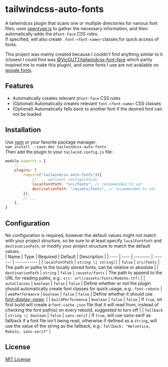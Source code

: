 # tailwindcss-auto-fonts

A tailwindcss plugin that scans one or multiple directories for various font files, uses [opentype.js](https://github.com/opentypejs/opentype.js) to gather the necessary information, and then automatically adds the `@font-face` CSS rules.  
If specified, will also create `.font-<font-name>` classes for quick access of fonts.

This project was mainly created because I couldn't find anything similar to it (closest I could find was [@VicGUTT/tailwindcss-font-face](https://github.com/VicGUTT/tailwindcss-font-face) which partly inspired me to make this plugin), and some fonts I use are not available on [google fonts](https://fonts.google.com).

## Features

- Automatically creates relevant `@font-face` CSS rules
- (Optional) Automatically creates relevant `font-<font-name>` CSS classes
- (Optional) Automatically falls back to another font if the desired font can not be loaded

## Installation

Use [npm](http://npmjs.org/) or your favorite package manager:  
`npm install --save-dev tailwindcss-auto-fonts`  
Then add the plugin to your `tailwind.config.js` file:

```javascript
module.exports = {
	// ...
	plugins: [
		require("tailwindcss-auto-fonts")({
			// ... optional configuration
			localFontPath: "src/fonts", // recommended to set
			destinationPath: "/assets/fonts", // recommended to set
		}),
		// ...
	],
}
```

## Configuration

No configuration is required, however the default values might not match with your project structure, so be sure to at least specify `localFontPath` and `destinationPath`, or modify your project structure to match the default values.  
| Name | Type | Required | Default | Description |
| ---- | ---- | -------- | ------- | ----------- |
| `localFontPath` | `string \| string[]` | `false` | `src/fonts` | The path or paths to the locally stored fonts, can be relative or absolute |
| `destinationPath` | `string` | `false` | `/assets/fonts` | The path to append to the URL for reading paths, e.g.: `src: url(/assets/fonts/Roboto.ttf)` |
| `autoClasses` | `boolean` | `false` | `false` | Define whether or not the plugin should automatically create font classes for quick usage, e.g.: `font-roboto` |
| `webPerformance` | `boolean` | `false` | `false` | Define whether it should use [font-display: swap;](https://developer.mozilla.org/en-US/docs/Web/CSS/@font-face/font-display#swap) |
| `buildPerformance` | `boolean` | `false` | `false` | If `true`, on first build will create a `font-cache.json` file that it will read from, instead of checking the font path(s) on every rebuild, suggested to turn off |
| `fallback` | `string \| boolean` | `false` | `sans-serif` | If `true`, will use sans-serif as fallback if a font file isn't being read, otherwise if defined as a `string`, will use the value of the string as the fallback, e.g.: `fallback: "Helvetica, Roboto, sans-serif"` |

## License

[MIT License](https://github.com/emirpeskovic/tailwindcss-auto-fonts/blob/master/LICENSE)
